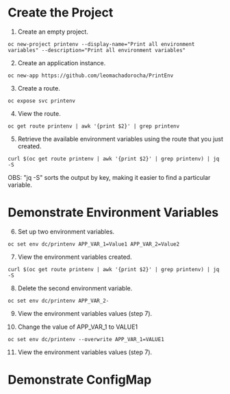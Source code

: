 # Create the Project # 

1. Create an empty project.
```
oc new-project printenv --display-name="Print all environment variables" --description="Print all environment variables"
```

2. Create an application instance.
```
oc new-app https://github.com/leomachadorocha/PrintEnv
```

3. Create a route.
```
oc expose svc printenv
```

4. View the route.
```
oc get route printenv | awk '{print $2}' | grep printenv
```

5. Retrieve the available environment variables using the route that you just created.
```
curl $(oc get route printenv | awk '{print $2}' | grep printenv) | jq -S
```
OBS: "jq -S" sorts the output by key, making it easier to find a particular variable. 



# Demonstrate Environment Variables #

6. Set up two environment variables. 
```
oc set env dc/printenv APP_VAR_1=Value1 APP_VAR_2=Value2
```

7. View the environment variables created. 
```
curl $(oc get route printenv | awk '{print $2}' | grep printenv) | jq -S
```

8. Delete the second environment variable.
```
oc set env dc/printenv APP_VAR_2-
```

9. View the environment variables values (step 7). 

10. Change the value of APP_VAR_1 to VALUE1
```
oc set env dc/printenv --overwrite APP_VAR_1=VALUE1
```

11. View the environment variables values (step 7). 


# Demonstrate ConfigMap #
